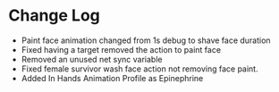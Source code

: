 # Change Log

- Paint face animation changed from 1s debug to shave face duration
- Fixed having a target removed the action to paint face
- Removed an unused net sync variable
- Fixed female survivor wash face action not removing face paint.
- Added In Hands Animation Profile as Epinephrine
